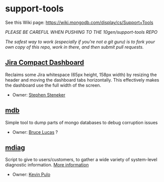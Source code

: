 support-tools
=============

See this Wiki page:
https://wiki.mongodb.com/display/cs/Support+Tools

*PLEASE BE CAREFUL WHEN PUSHING TO THE 10gen/support-tools REPO*

*The safest way to work (especially if you're not a git guru) is to fork your own copy of this repo, work in there, and then submit pull requests.*

[Jira Compact Dashboard](./scripts/tampermonkey/jira_compact_dashboard.js)
--
Reclaims some Jira whitespace (65px height, 158px width) by resizing the header and moving the dashboard tabs horizontally. This effectively makes the dashboard use the full width of the screen.

- Owner: [Stephen Steneker](mailto:stennie@mongodb.com)

[mdb](./mdb)
--
Simple tool to dump parts of mongo databases to debug corruption issues

- Owner: [Bruce Lucas](mailto:bruce.lucas@@mongodb.com) ?

[mdiag](./mdiag)
--
Script to give to users/customers, to gather a wide variety of system-level diagnostic information.
[More information](./mdiag#readme)

- Owner: [Kevin Pulo](mailto:kevin.pulo@mongodb.com)
